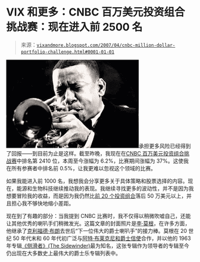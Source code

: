 <!--yml

类别：未分类

日期：2024-05-18 15:50:58

-->

# VIX 和更多：CNBC 百万美元投资组合挑战赛：现在进入前 2500 名

> 来源：[`vixandmore.blogspot.com/2007/04/cnbc-million-dollar-portfolio-challenge.html#0001-01-01`](http://vixandmore.blogspot.com/2007/04/cnbc-million-dollar-portfolio-challenge.html#0001-01-01)

![](img/9219a03824e603eafd486b076b2cf54a.png)承担更多风险已经得到了回报——到目前为止是这样。截至昨晚，我现在在[CNBC 百万美元投资组合挑战赛](http://vixandmore.blogspot.com/search/label/CNBC%20Million%20Dollar%20Portfolio%20Challenge)中排名第 2410 位，本周至今涨幅为 6.2%，比赛期间涨幅为 37%。这使我在所有参赛者中排名前 0.5%，让我更难以忽视这个领域的比赛。

如果我能进入前 1000 名，我想我会分享更多关于具体策略和股票选择的内容。现在，能源和生物科技继续推动我的表现。我继续寻找更多的波动性，并不是因为我想要冒险我的收益，而是因为我仍然比[前 20 个投资组合](http://www.cnbc.com/id/17932532)落后 50 万美元以上，并且担心我不够快地缩小差距。

现在到了有趣的部分：当我提到 CNBC 比赛时，我不仅得以稍微吹嘘自己，还能让其他优秀的喇叭手们稍微发光。这篇文章的封面照片是[李·莫根](http://en.wikipedia.org/wiki/Lee_Morgan)，在许多方面，他继承了[克利福德·布朗](http://vixandmore.blogspot.com/search/label/Clifford%20Brown)去世后“下一位伟大的爵士喇叭手”的接力棒。莫根在 20 世纪 50 年代末和 60 年代初广泛与[阿特·布莱克尼和爵士信使](http://en.wikipedia.org/wiki/Art_Blakey)合作，并以他的 1963 年专辑[《侧滑者》(The Sidewinder)](http://www.amazon.com/Sidewinder-Lee-Morgan/dp/B00000IL26/ref=m_art_bow_1/103-0088821-7291048)最为知名，这张专辑作为领导者的专辑至今仍出现在大多数史上最伟大的爵士乐专辑列表中。

